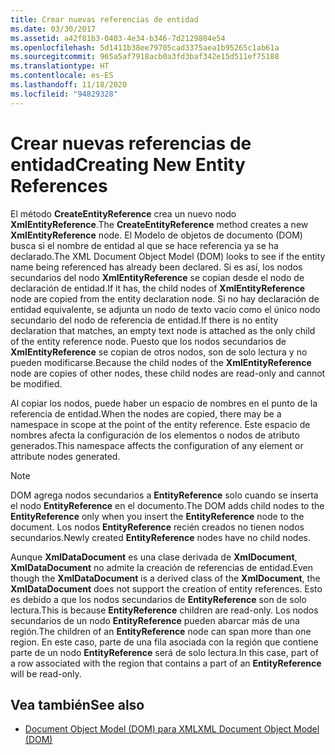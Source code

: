 ```yaml
---
title: Crear nuevas referencias de entidad
ms.date: 03/30/2017
ms.assetid: a42f81b3-0403-4e34-b346-7d2129804e54
ms.openlocfilehash: 5d1411b38ee79705cad3375aea1b95265c1ab61a
ms.sourcegitcommit: 965a5af7918acb0a3fd3baf342e15d511ef75188
ms.translationtype: HT
ms.contentlocale: es-ES
ms.lasthandoff: 11/18/2020
ms.locfileid: "94829328"
---
```

# <a name="creating-new-entity-references"></a><span data-ttu-id="6de43-102">Crear nuevas referencias de entidad</span><span class="sxs-lookup"><span data-stu-id="6de43-102">Creating New Entity References</span></span>
<span data-ttu-id="6de43-103">El método **CreateEntityReference** crea un nuevo nodo **XmlEntityReference**.</span><span class="sxs-lookup"><span data-stu-id="6de43-103">The **CreateEntityReference** method creates a new **XmlEntityReference** node.</span></span> <span data-ttu-id="6de43-104">El Modelo de objetos de documento (DOM) busca si el nombre de entidad al que se hace referencia ya se ha declarado.</span><span class="sxs-lookup"><span data-stu-id="6de43-104">The XML Document Object Model (DOM) looks to see if the entity name being referenced has already been declared.</span></span> <span data-ttu-id="6de43-105">Si es así, los nodos secundarios del nodo **XmlEntityReference** se copian desde el nodo de declaración de entidad.</span><span class="sxs-lookup"><span data-stu-id="6de43-105">If it has, the child nodes of **XmlEntityReference** node are copied from the entity declaration node.</span></span> <span data-ttu-id="6de43-106">Si no hay declaración de entidad equivalente, se adjunta un nodo de texto vacío como el único nodo secundario del nodo de referencia de entidad.</span><span class="sxs-lookup"><span data-stu-id="6de43-106">If there is no entity declaration that matches, an empty text node is attached as the only child of the entity reference node.</span></span> <span data-ttu-id="6de43-107">Puesto que los nodos secundarios de **XmlEntityReference** se copian de otros nodos, son de solo lectura y no pueden modificarse.</span><span class="sxs-lookup"><span data-stu-id="6de43-107">Because the child nodes of the **XmlEntityReference** node are copies of other nodes, these child nodes are read-only and cannot be modified.</span></span>  
  
 <span data-ttu-id="6de43-108">Al copiar los nodos, puede haber un espacio de nombres en el punto de la referencia de entidad.</span><span class="sxs-lookup"><span data-stu-id="6de43-108">When the nodes are copied, there may be a namespace in scope at the point of the entity reference.</span></span> <span data-ttu-id="6de43-109">Este espacio de nombres afecta la configuración de los elementos o nodos de atributo generados.</span><span class="sxs-lookup"><span data-stu-id="6de43-109">This namespace affects the configuration of any element or attribute nodes generated.</span></span>  
  
> [!NOTE]
> <span data-ttu-id="6de43-110">DOM agrega nodos secundarios a **EntityReference** solo cuando se inserta el nodo **EntityReference** en el documento.</span><span class="sxs-lookup"><span data-stu-id="6de43-110">The DOM adds child nodes to the **EntityReference** only when you insert the **EntityReference** node to the document.</span></span> <span data-ttu-id="6de43-111">Los nodos **EntityReference** recién creados no tienen nodos secundarios.</span><span class="sxs-lookup"><span data-stu-id="6de43-111">Newly created **EntityReference** nodes have no child nodes.</span></span>  
  
 <span data-ttu-id="6de43-112">Aunque **XmlDataDocument** es una clase derivada de **XmlDocument**, **XmlDataDocument** no admite la creación de referencias de entidad.</span><span class="sxs-lookup"><span data-stu-id="6de43-112">Even though the **XmlDataDocument** is a derived class of the **XmlDocument**, the **XmlDataDocument** does not support the creation of entity references.</span></span> <span data-ttu-id="6de43-113">Esto es debido a que los nodos secundarios de **EntityReference** son de solo lectura.</span><span class="sxs-lookup"><span data-stu-id="6de43-113">This is because **EntityReference** children are read-only.</span></span> <span data-ttu-id="6de43-114">Los nodos secundarios de un nodo **EntityReference** pueden abarcar más de una región.</span><span class="sxs-lookup"><span data-stu-id="6de43-114">The children of an **EntityReference** node can span more than one region.</span></span> <span data-ttu-id="6de43-115">En este caso, parte de una fila asociada con la región que contiene parte de un nodo **EntityReference** será de solo lectura.</span><span class="sxs-lookup"><span data-stu-id="6de43-115">In this case, part of a row associated with the region that contains a part of an **EntityReference** will be read-only.</span></span>  
  
## <a name="see-also"></a><span data-ttu-id="6de43-116">Vea también</span><span class="sxs-lookup"><span data-stu-id="6de43-116">See also</span></span>

- [<span data-ttu-id="6de43-117">Document Object Model (DOM) para XML</span><span class="sxs-lookup"><span data-stu-id="6de43-117">XML Document Object Model (DOM)</span></span>](xml-document-object-model-dom.md)
